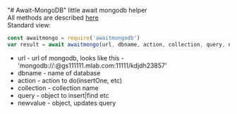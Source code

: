 "# Await-MongoDB" 
little await mongodb helper <br/>
All methods are described [here](https://www.w3schools.com/nodejs/nodejs_mongodb.asp) <br/>
Standard view: 
```js
const awaitmongo = require('awaitmongodb')
var result = await awaitmongo(url, dbname, action, collection, query, newvalue)
```
* url - url of mongodb, looks like this - 'mongodb://<dbuser>:<dbpassword>@gs111111.mlab.com:11111/kdjdh23857'
* dbname - name of database
* action - action to do(insertOne, etc)
* collection - collection name
* query - object to insert|find etc
* newvalue - object, updates query
